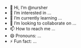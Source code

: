 - 👋 Hi, I’m @nursher
- 👀 I’m interested in ...
- 🌱 I’m currently learning ...
- 💞️ I’m looking to collaborate on ...
- 📫 How to reach me ...
- 😄 Pronouns: ...
- ⚡ Fun fact: ...

<!---
nursher/nursher is a ✨ special ✨ repository because its `README.md` (this file) appears on your GitHub profile.
You can click the Preview link to take a look at your changes.
--->
